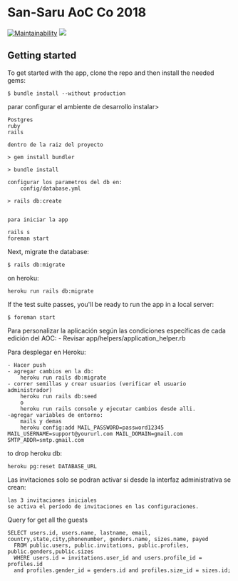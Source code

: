 # San-Saru AoC Co 2018

[![Maintainability](https://api.codeclimate.com/v1/badges/e7b16647550a48e4c9a3/maintainability)](https://codeclimate.com/github/yamitcar/SanSaru/maintainability) <a href="https://codeclimate.com/github/yamitcar/SanSaru/test_coverage"><img src="https://api.codeclimate.com/v1/badges/e7b16647550a48e4c9a3/test_coverage" /></a>

## Getting started

To get started with the app, clone the repo and then install the needed gems:

```
$ bundle install --without production
```

parar configurar el ambiente de desarrollo instalar> 
    
    Postgres
    ruby
    rails
    
    dentro de la raiz del proyecto
    
    > gem install bundler
    
    > bundle install
    
    configurar los parametros del db en:
        config/database.yml
    
    > rails db:create
    
    
    para iniciar la app
    
    rails s
    foreman start
    

Next, migrate the database:

```
$ rails db:migrate
```

on heroku:

    heroku run rails db:migrate
    
If the test suite passes, you'll be ready to run the app in a local server:

```
$ foreman start
```
    
Para personalizar la aplicación según las condiciones específicas de cada edición del AOC:
    - Revisar app/helpers/application_helper.rb

    
Para desplegar en Heroku:

    - Hacer push
    - agregar cambios en la db:
        heroku run rails db:migrate
    - correr semillas y crear usuarios (verificar el usuario administrador)
        heroku run rails db:seed 
        o
        heroku run rails console y ejecutar cambios desde alli.
    -agregar variables de entorno:
        mails y demas
        heroku config:add MAIL_PASSWORD=password12345 MAIL_USERNAME=support@yoururl.com MAIL_DOMAIN=gmail.com SMTP_ADDR=smtp.gmail.com
        
to drop heroku db:
            
    heroku pg:reset DATABASE_URL
    
Las invitaciones solo se podran activar si desde la interfaz administrativa se crean:

    las 3 invitaciones iniciales
    se activa el período de invitaciones en las configuraciones.
    
    
Query for get all the guests

    SELECT users.id, users.name, lastname, email, country,state,city,phonenumber, genders.name, sizes.name, payed
      FROM public.users, public.invitations, public.profiles, public.genders,public.sizes
      WHERE users.id = invitations.user_id and users.profile_id = profiles.id 
      and profiles.gender_id = genders.id and profiles.size_id = sizes.id;